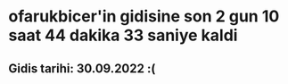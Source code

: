 # ofarukbicer'in gidisine son 2 gun 10 saat 44 dakika 33 saniye kaldi

## Gidis tarihi: 30.09.2022 :(